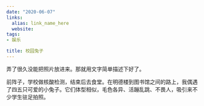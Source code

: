 ```yaml
---
date: "2020-06-07"
links:
  alias: link_name_here
  website: 
tags:
- 娱乐

title: 校园兔子
---
```

弄了很久没能把照片放进来。那就用文字简单描述下好了。

前阵子，学校做核酸检测，结束后去食堂。在明德楼到图书馆之间的路上，我偶遇了四五只可爱的小兔子。它们体型相似，毛色各异、活蹦乱跳、不畏人，吸引来不少学生驻足拍照。
